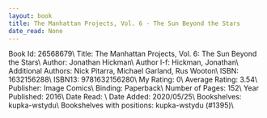 ```yaml
---
layout: book
title: The Manhattan Projects, Vol. 6 - The Sun Beyond the Stars
date_read: None
---
```


Book Id: 26568679\ 
Title: The Manhattan Projects, Vol. 6: The Sun Beyond the Stars\ 
Author: Jonathan Hickman\ 
Author l-f: Hickman, Jonathan\ 
Additional Authors: Nick Pitarra, Michael Garland, Rus Wooton\ 
ISBN: 1632156288\ 
ISBN13: 9781632156280\ 
My Rating: 0\ 
Average Rating: 3.54\ 
Publisher: Image Comics\ 
Binding: Paperback\ 
Number of Pages: 152\ 
Year Published: 2016\ 
Date Read: \ 
Date Added: 2020/05/25\ 
Bookshelves: kupka-wstydu\ 
Bookshelves with positions: kupka-wstydu (#1395)\ 

